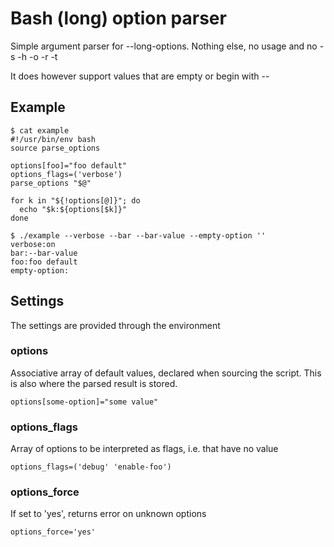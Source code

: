Bash (long) option parser
===============

Simple argument parser for --long-options. Nothing else, no usage and no -s -h -o -r -t

It does however support values that are empty or begin with --

Example
---------------

    $ cat example
    #!/usr/bin/env bash
    source parse_options
    
    options[foo]="foo default"
    options_flags=('verbose')
    parse_options "$@"
    
    for k in "${!options[@]}"; do
      echo "$k:${options[$k]}"
    done
    
    $ ./example --verbose --bar --bar-value --empty-option ''
    verbose:on
    bar:--bar-value
    foo:foo default
    empty-option:


## Settings

The settings are provided through the environment

### options

Associative array of default values, declared when sourcing the script.
This is also where the parsed result is stored.

    options[some-option]="some value"

### options\_flags

Array of options to be interpreted as flags, i.e. that have no value

    options_flags=('debug' 'enable-foo')

### options\_force

If set to 'yes', returns error on unknown options

    options_force='yes'

